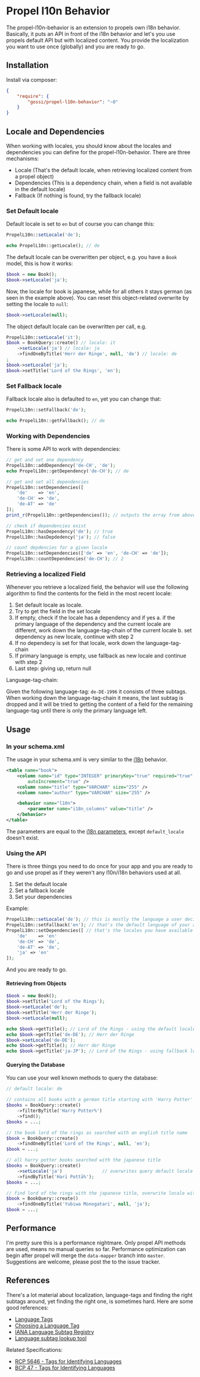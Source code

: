 Propel l10n Behavior
====================

The propel-l10n-behavior is an extension to propels own i18n behavior. Basically, it puts an API in front of the i18n behavior and let's you use propels default API but with localized content. You provide the localization you want to use once (globally) and you are ready to go.

## Installation

Install via composer:

```json
{
    "require": {
        "gossi/propel-l10n-behavior": "~0"
    }
}
```

## Locale and Dependencies
When working with locales, you should know about the locales and dependencies you can define for the propel-l10n-behavior. There are three mechanisms:

- Locale (That's the default locale, when retrieving localized content from a propel object)
- Dependencies (This is a dependency chain, when a field is not available in the default locale)
- Fallback (If nothing is found, try the fallback locale)

### Set Default locale

Default locale is set to `en` but of course you can change this:

```php
PropelL10n::setLocale('de');

echo PropelL10n::getLocale(); // de
```

The default locale can be overwritten per object, e.g. you have a `Book` model, this is how it works:

```php
$book = new Book();
$book->setLocale('ja');
```

Now, the locale for book is japanese, while for all others it stays german (as seen in the example above). You can reset this object-related overwrite by setting the locale to `null`:

```php
$book->setLocale(null);
```

The object default locale can be overwritten per call, e.g.

```php
PropelL10n::setLocale('it');
$book = BookQuery::create() // locale: it
	->setLocale('ja') // locale: ja
	->findOneByTitle('Herr der Ringe', null, 'de') // locale: de
;
$book->setLocale('ja');
$book->setTitle('Lord of the Rings', 'en');
```

### Set Fallback locale

Fallback locale also is defaulted to `en`, yet you can change that:

```php
PropelL10n::setFallback('de');

echo PropelL10n::getFallback(); // de
```

### Working with Dependencies

There is some API to work with dependencies:

```php
// get and set one dependency
PropelL10n::addDependency('de-CH', 'de');
echo PropelL10n::getDependency('de-CH'); // de

// get and set all dependencies
PropelL10n::setDependencies([
	'de'	=> 'en',
	'de-CH' => 'de',
	'de-AT' => 'de'
]);
print_r(PropelL10n::getDependencies()); // outputs the array from above

// check if dependencies exist
PropelL10n::hasDependency('de'); // true
PropelL10n::hasDepdedency('ja'); // false

// count depdencies for a given locale
PropelL10n::setDependencies(['de' => 'en', 'de-CH' => 'de']);
PropelL10n::countDependencies('de-CH'); // 2
```

### Retrieving a localized Field

Whenever you retrieve a localized field, the behavior will use the following algorithm to find the contents for the field in the most recent locale:

1. Set default locale as locale.
2. Try to get the field in the set locale
3. If empty, check if the locale has a dependency and if yes
	a. if the primary language of the dependency and the current locale are different, work down the language-tag-chain of the current locale
	b. set dependency as new locale, continue with step 2
4. If no dependecy is set for that locale, work down the language-tag-chain
4. If primary language is empty, use fallback as new locale and continue with step 2
5. Last step: giving up, return null

Language-tag-chain:

Given the following language-tag: `de-DE-1996` it consists of three subtags. When working down the language-tag-chain it means, the last subtag is dropped and it will be tried to getting the content of a field for the remaining language-tag until there is only the primary language left.


## Usage

### In your schema.xml

The usage in your schema.xml is very similar to the [i18n](http://propelorm.org/documentation/behaviors/i18n.html) behavior.

```xml
<table name="book">
	<column name="id" type="INTEGER" primaryKey="true" required="true"
		autoIncrement="true" />
	<column name="title" type="VARCHAR" size="255" />
	<column name="author" type="VARCHAR" size="255" />

	<behavior name="l10n">
		<parameter name="i18n_columns" value="title" />
	</behavior>
</table>
```

The parameters are equal to the [i18n parameters](http://propelorm.org/documentation/behaviors/i18n.html#parameters), except `default_locale` doesn't exist.

### Using the API

There is three things you need to do once for your app and you are ready to go and use propel as if they weren't any l10n/i18n behaviors used at all.

1. Set the default locale
2. Set a fallback locale
3. Set your dependencies

Example:

```php
PropelL10n::setLocale('de'); // this is mostly the language a user decided to use
PropelL10n::setFallback('en'); // that's the default language of your app
PropelL10n::setDependencies([ // that's the locales you have available
	'de'	=> 'en'
	'de-CH' => 'de',
	'de-AT' => 'de',
	'ja' => 'en'
]);
```

And you are ready to go.

#### Retrieving from Objects

```php
$book = new Book();
$book->setTitle('Lord of the Rings');
$book->setLocale('de');
$book->setTitle('Herr der Ringe');
$book->setLocale(null);

echo $book->getTitle(); // Lord of the Rings - using the default locale (`en`)
echo $book->getTitle('de-DE'); // Herr der Ringe
$book->setLocale('de-DE');
echo $book->getTitle(); // Herr der Ringe
echo $book->getTitle('ja-JP'); // Lord of the Rings - using fallback locale (`en`)
```

#### Querying the Database

You can use your well known methods to query the database:

```php
// default locale: de

// contains all books with a german title starting with 'Harry Potter'
$books = BookQuery::create()
	->filterByTitle('Harry Potter%')
	->find();
$books = ...; 

// the book lord of the rings as searched with an english title name
$book = BookQuery::create()
	->findOneByTitle('Lord of the Rings', null, 'en');
$book = ...; 

// all harry potter books searched with the japanese title
$books = BookQuery::create()
	->setLocale('ja') 				// overwrites query default locale
	->findByTitle('Harī Pottā%');
$books = ...;

// find lord of the rings with the japanese title, overwrite locale with the filter method
$book = BookQuery::create()
	->findOneByTitle('Yubiwa Monogatari', null, 'ja');
$book = ...;
```


## Performance

I'm pretty sure this is a performance nightmare. Only propel API methods are used, means no manual queries so far. Performance optimization can begin after propel will merge the `data-mapper` branch into `master`. Suggestions are welcome, please post the to the issue tracker.

## References

There's a lot material about localization, language-tags and finding the right subtags around, yet finding the right one, is sometimes hard. Here are some good references:

- [Language Tags](http://www.w3.org/International/articles/language-tags/)
- [Choosing a Language Tag](http://www.w3.org/International/questions/qa-choosing-language-tags)
- [IANA Language Subtag Registry](https://www.iana.org/assignments/language-subtag-registry/language-subtag-registry)
- [Language subtag lookup tool](https://r12a.github.io/apps/subtags/)

Related Specifications:

- [RCP 5646 - Tags for Identifying Languages](https://tools.ietf.org/html/rfc5646)
- [BCP 47 - Tags for Identifying Languages](https://www.rfc-editor.org/bcp/bcp47.txt)





